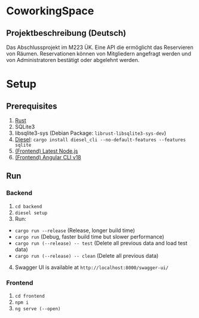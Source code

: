 # CoworkingSpace

## Projektbeschreibung (Deutsch)

Das Abschlussprojekt im M223 ÜK. Eine API die ermöglicht das Reservieren von Räumen.
Reservationen können von Mitgliedern angefragt werden und von Administratoren bestätigt oder abgelehnt werden.

# Setup

## Prerequisites

1. [Rust](https://rustup.rs/)
2. SQLite3
3. libsqlite3-sys (Debian Package: `librust-libsqlite3-sys-dev`)
4. [Diesel](https://diesel.rs/guides/getting-started): `cargo install diesel_cli --no-default-features --features sqlite`
5. [(Frontend) Latest Node.js](https://nodejs.org/en)
6. [(Frontend) Angular CLI v18](https://www.npmjs.com/package/@angular/cli)

## Run

### Backend

1. `cd backend`
2. `diesel setup`
3. Run:

- `cargo run --release` (Release, longer build time)
- `cargo run` (Debug, faster build time but slower performance)
- `cargo run (--release) -- test` (Delete all previous data and load test data)
- `cargo run (--release) -- clean` (Delete all previous data)

4. Swagger UI is available at `http://localhost:8000/swagger-ui/`

### Frontend

1. `cd frontend`
2. `npm i`
3. `ng serve (--open)`
